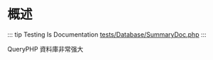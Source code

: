 # 概述

::: tip Testing Is Documentation
[tests/Database/SummaryDoc.php](https://github.com/hunzhiwange/framework/blob/master/tests/Database/SummaryDoc.php)
:::
    
QueryPHP 資料庫非常强大